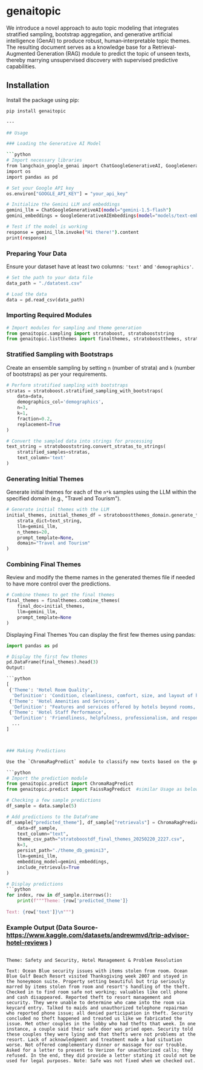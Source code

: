 # genaitopic 

We introduce a novel approach to auto topic modeling that integrates stratified sampling, bootstrap aggregation, and generative artificial intelligence (GenAI) to produce robust, human‐interpretable topic themes. The resulting document serves as a knowledge base for a Retrieval-Augmented Generation (RAG) module to predict the topic of unseen texts, thereby marrying unsupervised discovery with supervised predictive capabilities. 

## Installation

Install the package using pip:

```bash
pip install genaitopic

---

## Usage

### Loading the Generative AI Model

```python
# Import necessary libraries
from langchain_google_genai import ChatGoogleGenerativeAI, GoogleGenerativeAIEmbeddings
import os
import pandas as pd

# Set your Google API key
os.environ["GOOGLE_API_KEY"] = "your_api_key"

# Initialize the Gemini LLM and embeddings
gemini_llm = ChatGoogleGenerativeAI(model="gemini-1.5-flash")
gemini_embeddings = GoogleGenerativeAIEmbeddings(model="models/text-embedding-004")

# Test if the model is working
response = gemini_llm.invoke("Hi there!").content
print(response)
```

### Preparing Your Data

Ensure your dataset have at least two columns: `'text'` and `'demographics'`.

```python
# Set the path to your data file
data_path = "./datatest.csv"

# Load the data
data = pd.read_csv(data_path)
```

### Importing Required Modules

```python
# Import modules for sampling and theme generation
from genaitopic.sampling import stratoboost, stratobooststring
from genaitopic.listthemes import finalthemes, stratoboostthemes, stratoboostthemes_domain
```

### Stratified Sampling with Bootstraps

Create an ensemble sampling by setting `n` (number of strata) and `k` (number of bootstraps) as per your requirements.

```python
# Perform stratified sampling with bootstraps
stratas = stratoboost.stratified_sampling_with_bootstraps(
    data=data, 
    demographics_col='demographics',
    n=3, 
    k=1, 
    fraction=0.2, 
    replacement=True
)

# Convert the sampled data into strings for processing
text_string = stratobooststring.convert_stratas_to_strings(
    stratified_samples=stratas,
    text_column='text'
)
```

### Generating Initial Themes

Generate initial themes for each of the `n*k` samples using the LLM within the specified domain (e.g., "Travel and Tourism").

```python
# Generate initial themes with the LLM
initial_themes, initial_themes_df = stratoboostthemes_domain.generate_themes_with_llm_domain(
    strata_dict=text_string,
    llm=gemini_llm,
    n_themes=20,
    prompt_template=None,
    domain="Travel and Tourism"
)
```

### Combining Final Themes

Review and modify the theme names in the generated themes file if needed to have more control over the predictions.

```python
# Combine themes to get the final themes
final_themes = finalthemes.combine_themes(
    final_doc=initial_themes,
    llm=gemini_llm,
    prompt_template=None
)
```

Displaying Final Themes
You can display the first few themes using pandas:

```python
import pandas as pd

# Display the first few themes
pd.DataFrame(final_themes).head(3)
Output:

```python
[
 {'Theme': 'Hotel Room Quality',
  'Definition': 'Condition, cleanliness, comfort, size, and layout of hotel rooms, including bed comfort, bathroom amenities, and overall room maintenance.'},
 {'Theme': 'Hotel Amenities and Services',
  'Definition': "Features and services offered by hotels beyond rooms, such as pools, restaurants, bars, spas, kids' clubs, room service, breakfast, and other recreational facilities, including their quality and availability."},
 {'Theme': 'Hotel Staff Performance',
  'Definition': 'Friendliness, helpfulness, professionalism, and responsiveness of hotel staff (reception, concierge, housekeeping, restaurant staff), including handling of complaints and requests.'},
  ...
]



### Making Predictions

Use the `ChromaRagPredict` module to classify new texts based on the generated themes.

```python
# Import the prediction module
from genaitopic.predict import ChromaRagPredict
from genaitopic.predict import FaissRagPredict  #similar Usage as below FaissRagPredict.faiss_rag_classifier()

# Checking a few sample predictions 
df_sample = data.sample(5)

# Add predictions to the DataFrame
df_sample["predicted_theme"], df_sample["retrievals"] = ChromaRagPredict.chroma_rag_classifier(
    data=df_sample,
    text_column="text",
    theme_csv_path="stratoboostdf_final_themes_20250220_2227.csv",
    k=3,
    persist_path="./theme_db_gemini3",
    llm=gemini_llm,
    embedding_model=gemini_embeddings,
    include_retrievals=True
)

# Display predictions
```python
for index, row in df_sample.iterrows():
    print(f"""Theme: {row['predicted_theme']}
    
Text: {row['text']}\n""")
```

### Example Output (Data Source-  https://www.kaggle.com/datasets/andrewmvd/trip-advisor-hotel-reviews )

```plaintext

Theme: Safety and Security, Hotel Management & Problem Resolution

Text: Ocean Blue security issues with items stolen from room. Ocean Blue Gulf Beach Resort visited Thanksgiving week 2007 and stayed in the honeymoon suite. Property setting beautiful but trip seriously marred by items stolen from room and resort's handling of the theft. Checked in to find room safe not working; valuables like cell phone and cash disappeared. Reported theft to resort management and security. They were unable to determine who came into the room via keycard entry. Talked to maids and unauthorized telephone repairman who reported phone issue; all denied participation in theft. Security concluded no theft happened and treated us like we fabricated the issue. Met other couples in the lobby who had thefts that week. In one instance, a couple said their safe door was pried open. Security told these couples they were lying and that thefts were not problems at the resort. Lack of acknowledgment and treatment made a bad situation worse. Not offered complementary dinner or massage for our trouble. Asked for a letter to present to Verizon for unauthorized calls; they refused. In the end, they did provide a letter stating it could not be used for legal purposes. Note: Safe was not fixed when we checked out.
```

